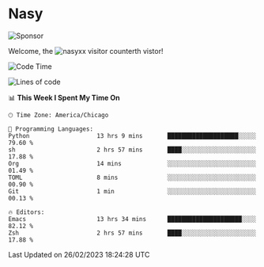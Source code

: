 # Nasy

<!--
<p align="center">
<img height="200" src="https://github-readme-stats.vercel.app/api?username=nasyxx&count_private=true&show_icons=true&theme=dracula&include_all_commits=true"/>
<img height="200" src="https://github-readme-stats.vercel.app/api/top-langs/?username=nasyxx&theme=dracula&hide=html,jupyter+notebook&count_private=true&show_icons=true"/>
</p>

  
----------------
-->

![Sponsor](https://img.shields.io/static/v1.svg?label=Sponsor&message=%E2%9D%A4&logo=GitHub&style=flat&color=pink)
 
Welcome, the ![nasyxx visitor counter](https://count.getloli.com/get/@nasyxx?theme=rule34)th vistor!
 
<!--START_SECTION:waka-->
![Code Time](http://img.shields.io/badge/Code%20Time-3%2C185%20hrs%2051%20mins-blue)

![Lines of code](https://img.shields.io/badge/From%20Hello%20World%20I%27ve%20Written-6.0%20million%20lines%20of%20code-blue)

📊 **This Week I Spent My Time On** 

```text
🕑︎ Time Zone: America/Chicago

💬 Programming Languages: 
Python                   13 hrs 9 mins       ████████████████████░░░░░   79.60 % 
sh                       2 hrs 57 mins       ████░░░░░░░░░░░░░░░░░░░░░   17.88 % 
Org                      14 mins             ░░░░░░░░░░░░░░░░░░░░░░░░░   01.49 % 
TOML                     8 mins              ░░░░░░░░░░░░░░░░░░░░░░░░░   00.90 % 
Git                      1 min               ░░░░░░░░░░░░░░░░░░░░░░░░░   00.13 % 

🔥 Editors: 
Emacs                    13 hrs 34 mins      █████████████████████░░░░   82.12 % 
Zsh                      2 hrs 57 mins       ████░░░░░░░░░░░░░░░░░░░░░   17.88 % 
```


 Last Updated on 26/02/2023 18:24:28 UTC
<!--END_SECTION:waka-->

<!-- ![visitors](https://visitor-badge.laobi.icu/badge?page_id=nasyxx.nasyxx) -->
